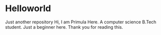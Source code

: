 # Helloworld
Just another repository
Hi, I am Primula Here. A computer science B.Tech student.
Just a beginner here.
Thank you for reading this.
